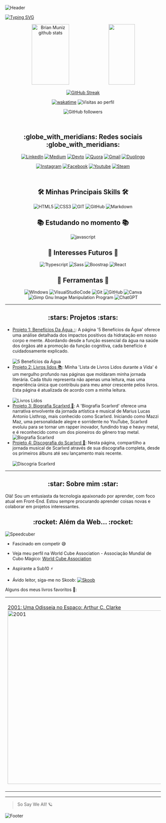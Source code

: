 ![Header](https://capsule-render.vercel.app/api?type=waving&color=F8F8FF&height=130&section=header)

[![Typing SVG](https://readme-typing-svg.herokuapp.com/?color=FFFAFA&size=35&center=true&vCenter=true&width=1000&lines=Olá!+Eu+me+chamo+Brian!;Tenho+18+anos.;Sou+um+desenvolvedor+de+Front-End...;E+sou+Speedcuber!;+Boas+vindas++ao+meu+perfil!!;+So+Say+We+All!+🪐)](https://git.io/typing-svg)

<div align="center">  
<img width="49%" height="195px" src="https://github-readme-stats.vercel.app/api?username=BrianMunizSilveira&show_icons=true&count_private=true&hide_border=true&title_color=1E90FF&icon_color=00BFFF&text_color=FFFAFA&bg_color=0e0e0e" alt="Brian Muniz github stats" />
<img width="41%" height="195px" src="https://github-readme-stats.vercel.app/api/top-langs/?username=BrianMunizSilveira&layout=compact&hide_border=true&title_color=1E90FF&text_color=FFFAFA&bg_color=0e0e0e" />
  
[![GitHub Streak](https://streak-stats.demolab.com?user=BrianMunizSilveira&theme=highcontrast&hide_border=true&border_radius=6&locale=pt_BR&card_width=500&background=45%2C000000%2C0F4071)](https://git.io/streak-stats)

[![wakatime](https://wakatime.com/badge/user/04f9d9f5-78d5-4252-bb42-c13048cc1271.svg)](https://wakatime.com/@04f9d9f5-78d5-4252-bb42-c13048cc1271)
![Visitas ao perfil](https://komarev.com/ghpvc/?username=BrianMunizSilveira)

![GitHub followers](https://img.shields.io/github/followers/BrianMunizSilveira?label=Follow&style=social)



</div>

<br>

<div align="center"> 
  <h2> :globe_with_meridians: Redes sociais :globe_with_meridians: </h2>

[![LinkedIn](https://img.shields.io/badge/LinkedIn-0077B5?style=for-the-badge&logo=linkedin&logoColor=white)](https://www.linkedin.com/in/brian-muniz-silveira-220367297/)
[![Medium](https://img.shields.io/badge/Medium-12100E?style=for-the-badge&logo=medium&logoColor=white)](https://medium.com/@devdec463)
[![Devto](https://img.shields.io/badge/dev.to-0A0A0A?style=for-the-badge&logo=dev.to&logoColor=white)](https://dev.to/devdecfalter)
[![Quora](https://img.shields.io/badge/Quora-%23B92B27.svg?&style=for-the-badge&logo=Quora&logoColor=white)](https://pt.quora.com/profile/Dec-Falter)
[![Gmail](https://img.shields.io/badge/Gmail-D14836?style=for-the-badge&logo=gmail&logoColor=white)](mailto:devdec463@gmail.com)
[![Duolingo](https://img.shields.io/badge/Duolingo-%234DC730.svg?style=for-the-badge&logo=Duolingo&logoColor=white)](https://www.duolingo.com/profile/Decfalter)

[![Instagram](https://img.shields.io/badge/Instagram-E4405F?style=for-the-badge&logo=instagram&logoColor=white)](https://www.instagram.com/mxlfylxrd/)
[![Facebook](https://img.shields.io/badge/Facebook-1877F2?style=for-the-badge&logo=facebook&logoColor=white)](https://www.facebook.com/profile.php?id=100080847936251)
[![Youtube](https://img.shields.io/badge/YouTube-FF0000?style=for-the-badge&logo=youtube&logoColor=white)](https://www.youtube.com/@zw4396/featured)
[![Steam](https://img.shields.io/badge/steam-%23000000.svg?style=for-the-badge&logo=steam&logoColor=white)](https://steamcommunity.com/profiles/76561198892657477)

</div>

<br>

<div align="center">

## :hammer_and_wrench: Minhas Principais Skills :hammer_and_wrench:
![HTML5](https://img.shields.io/badge/HTML5-E34F26?style=for-the-badge&logo=html5&logoColor=white)
![CSS3](https://img.shields.io/badge/CSS3-1572B6?style=for-the-badge&logo=css3&logoColor=white)
![GIT](https://img.shields.io/badge/GIT-E44C30?style=for-the-badge&logo=git&logoColor=white)
![GitHub](https://img.shields.io/badge/GitHub-6f42c1?style=for-the-badge&logo=github&logoColor=white)
![Markdown](https://img.shields.io/badge/Markdown-000000?logo=markdown&logoColor=white&style=for-the-badge)

## :books: Estudando no momento :books:
![javascript](https://img.shields.io/badge/JavaScript-F7DF1E?logo=javascript&logoColor=black&style=for-the-badge)

## :star2: Interesses Futuros :star2:
![Ttypescript](https://img.shields.io/badge/TypeScript-007ACC?logo=typescript&logoColor=white&style=for-the-badge)
![Sass](https://img.shields.io/badge/Sass-CC6699?logo=sass&logoColor=white&style=for-the-badge)
![Boostrap](https://img.shields.io/badge/Bootstrap-563D7C?logo=bootstrap&logoColor=white&style=for-the-badge)
![React](https://img.shields.io/badge/react-%2320232a.svg?style=for-the-badge&logo=react&logoColor=%2361DAFB)

## :toolbox: Ferramentas :toolbox:

![WIndows](https://img.shields.io/badge/Windows-017AD7?logo=windows&logoColor=white&style=for-the-badge)
![VisualStudioCode](https://img.shields.io/badge/-vs_code-007ACC?logo=visual-studio-code&logoColor=white&style=for-the-badge)
![Git](https://img.shields.io/badge/git-%23F05033.svg?&style=for-the-badge&logo=git&logoColor=white)
![GitHub](https://img.shields.io/badge/GitHub-6f42c1?style=for-the-badge&logo=github&logoColor=white)
![Canva](https://img.shields.io/badge/Canva-%2300C4CC.svg?style=for-the-badge&logo=Canva&logoColor=white)
![Gimp Gnu Image Manipulation Program](https://img.shields.io/badge/Gimp-657D8B?style=for-the-badge&logo=gimp&logoColor=FFFFFF)
![ChatGPT](https://img.shields.io/badge/chatGPT-74aa9c?style=for-the-badge&logo=openai&logoColor=white)
</div>

---

<h2 align="center"> :stars: Projetos :stars: </h2>

- [Projeto 1: Benefícios Da Água :droplet:](https://repositorio-sigma-six.vercel.app/beneficios-da-agua/index.html): A página '5 Benefícios da Água' oferece uma análise detalhada dos impactos positivos da hidratação em nosso corpo e mente. Abordando desde a função essencial da água na saúde dos órgãos até a promoção da função cognitiva, cada benefício é cuidadosamente explicado. <br /> <br /> ![5 Benefícios da Água](https://imgur.com/R9tV9gT.png)
- [Projeto 2: Livros lidos :books:](https://repositorio-sigma-six.vercel.app/livros-lidos/index.html): Minha 'Lista de Livros Lidos durante a Vida' é um mergulho profundo nas páginas que moldaram minha jornada literária. Cada título representa não apenas uma leitura, mas uma experiência única que contribuiu para meu amor crescente pelos livros. Esta página é atualizada de acordo com a minha leitura. <br /> <br /> ![Livros Lidos](https://imgur.com/RVBOxNm.png)
- [Projeto 3: Biografia Scarlxrd :memo:](https://repositorio-sigma-six.vercel.app/biografia-scarlxrd/index.html): A 'Biografia Scarlxrd' oferece uma narrativa envolvente da jornada artística e musical de Marius Lucas Antonio Listhrop, mais conhecido como Scarlxrd. Iniciando como Mazzi Maz, uma personalidade alegre e sorridente no YouTube, Scarlxrd evoluiu para se tornar um rapper inovador, fundindo trap e heavy metal, e é reconhecido como um dos pioneiros do gênero trap metal. <br /> ![Biografia Scarlxrd](https://imgur.com/n9Hrxyk.png)
- [Projeto 4: Discografia do Scarlxrd :musical_note:](https://repositorio-sigma-six.vercel.app/discografia-scar/index.html): Nesta página, compartilho a jornada musical de Scarlxrd através de sua discografia completa, desde os primeiros álbuns até seu lançamento mais recente. <br /> <br /> ![Discogria Scarlxrd](https://imgur.com/MSELTGO.png)
---

<h2 align="center"> :star: Sobre mim :star: </h2>

Olá! Sou um entusiasta da tecnologia apaixonado por aprender, com foco atual em Front-End. Estou sempre procurando aprender coisas novas e colaborar em projetos interessantes.

<h2 align="center">  :rocket: Além da Web... :rocket: </h2>

  ![Speedcuber](https://i.imgur.com/iDDeJ32.png)
  * Fascinado em competir :sweat_smile:
  * Veja meu perfil na World Cube Association - Associação Mundial de Cubo Mágico: [World Cube Association](https://www.worldcubeassociation.org/persons/2024SILV15)
  * Aspirante a Sub10 :zap:
 
* Ávido leitor, siga-me no Skoob: [![Skoob](https://raw.githubusercontent.com/DevDecfalter/DevDecfalter/main/logo-azul-90x90.jpg)](https://www.skoob.com.br/usuario/10275762)

Alguns dos meus livros favoritos :book::

<table>
    <tr>
        <td>
            <a href="https://www.skoob.com.br/2001-uma-odisseia-no-espaco-4457ed5516.html">
                2001: Uma Odisseia no Espaço: Arthur C. Clarke
            </a> 
            <br />
            <img src="https://img.skoob.com.br/bsVtMvnCRdd3pwg7zTWZtQqPlPU=/200x/center/top/smart/filters:format(jpeg)/https://skoob.s3.amazonaws.com/livros/4457/2001_UMA_ODISSEIA_NO_ESPACO_15252276204457SK1525227623B.jpg" alt="2001" width="560">
        </td>
        <td>
            <a href="https://www.skoob.com.br/a-realidade-de-madhu-415248ed471546.html">
                A realidade de Madhu: Melissa Tobias
            </a> 
            <br />
            <img src="https://img.skoob.com.br/zwh8iG5HPI4nw_6u3JtzTK0leBQ=/200x/center/top/smart/filters:format(jpeg)/https://skoob.s3.amazonaws.com/livros/415248/A_REALIDADE_DE_MADHU_1412372370B.jpg" alt="Madhu" width="500">
        </td>
        <td>
            <a href="https://www.skoob.com.br/bunker-523901ed531455.html">
                Bunker - Diário da Agonia: Kevin Brooks
            </a> 
            <br />
            <img src="https://img.skoob.com.br/GEr0uw9_Db8UoBEyAQxt1EMY1AU=/200x/center/top/smart/filters:format(jpeg)/https://skoob.s3.amazonaws.com/livros/523901/BUNKER_1440712334523901SK1440712334B.jpg" alt="Bunker" width="560">
        </td>
        <td>
            <a href="https://www.skoob.com.br/o-assassinato-e-outras-historias-10923ed384772.html">
                O assassinato e outras histórias (Prosa do Mundo): Anton Tchekhov
            </a> 
            <br />
            <img src="https://img.skoob.com.br/fpKcwS3Rreb6M65ZlImBW0OebPc=/200x/center/top/smart/filters:format(jpeg)/https://skoob.s3.amazonaws.com/livros/10923/O_ASSASSINATO_E_OUTRAS_HISTORI_163355036610923SK-V11633550372B.jpg" alt="Tchekhov" width="600">
        </td>
    </tr>
</table>


---

>So Say We All! :ringed_planet:

![Footer](https://capsule-render.vercel.app/api?type=waving&color=F8F8FF&height=120&section=footer)
